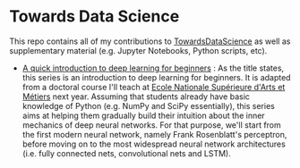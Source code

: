 # Towards Data Science

This repo contains all of my contributions to [TowardsDataScience](https://towardsdatascience.com/) as well as supplementary material (e.g. Jupyter Notebooks, Python scripts, etc).
- [A quick introduction to deep learning for beginners](???) : As the title states, this series is an introduction to deep learning for beginners. It is adapted from a doctoral course I'll teach at [Ecole Nationale Supérieure d'Arts et Métiers](???) next year. Assuming that students already have basic knowledge of Python (e.g. NumPy and SciPy essentially), this series aims at helping them gradually build their intuition about the inner mechanics of deep neural networks. For that purpose, we'll start from the first modern neural network, namely Frank Rosenblatt's perceptron, before moving on to the most widespread neural network architectures (i.e. fully connected nets, convolutional nets and LSTM).
